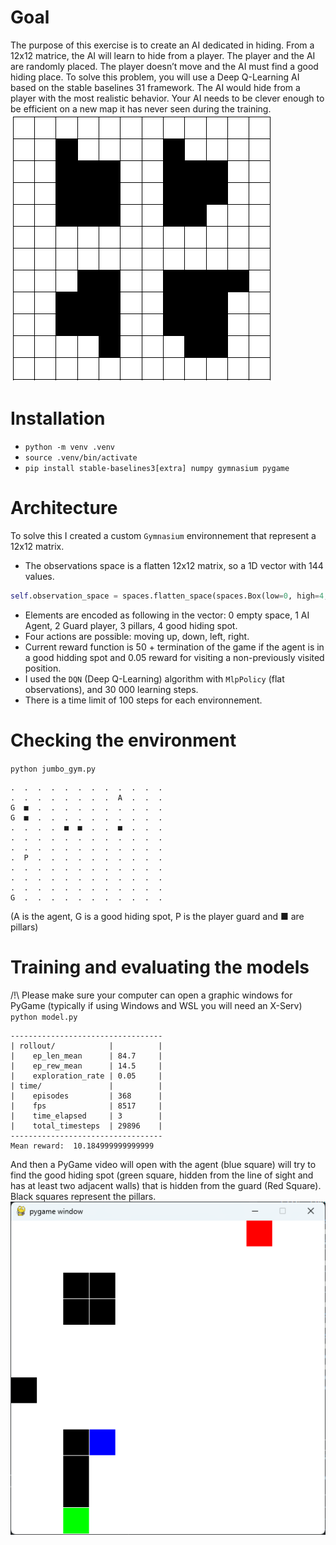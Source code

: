 # Goal

The purpose of this exercise is to create an AI dedicated in hiding. From a 12x12 matrice, the AI will learn to hide from a player. The player and the AI are randomly placed. The player doesn’t move and the AI must find a good hiding place. To solve this problem, you will use a Deep Q-Learning AI based on the stable baselines 31 framework. The AI would hide from a player with the most realistic behavior. Your AI needs to be clever enough to be efficient on a new map it has never seen during the training.  
![maze1](assets/image2.png)

# Installation

- `python -m venv .venv`
- `source .venv/bin/activate`
- `pip install stable-baselines3[extra] numpy gymnasium pygame`

# Architecture

To solve this I created a custom `Gymnasium` environnement that represent a 12x12 matrix.

- The observations space is a flatten 12x12 matrix, so a 1D vector with 144 values.

```python
self.observation_space = spaces.flatten_space(spaces.Box(low=0, high=4, shape=(MATRIX_SIZE, MATRIX_SIZE), dtype=np.uint8))
```

- Elements are encoded as following in the vector: 0 empty space, 1 AI Agent, 2 Guard player, 3 pillars, 4 good hiding spot.
- Four actions are possible: moving up, down, left, right.
- Current reward function is 50 + termination of the game if the agent is in a good hidding spot and 0.05 reward for visiting a non-previously visited position.
- I used the `DQN` (Deep Q-Learning) algorithm with `MlpPolicy` (flat observations), and 30 000 learning steps.
- There is a time limit of 100 steps for each environnement.

# Checking the environment

`python jumbo_gym.py`

```
.  .  .  .  .  .  .  .  .  .  .  .
.  .  .  .  .  .  .  .  A  .  .  .
G  ■  .  .  .  .  .  .  .  .  .  .
G  ■  .  .  .  .  .  .  .  .  .  .
.  .  .  .  ■  ■  .  .  ■  .  .  .
.  .  .  .  .  .  .  .  .  .  .  .
.  .  .  .  .  .  .  .  .  .  .  .
.  P  .  .  .  .  .  .  .  .  .  .
.  .  .  .  .  .  .  .  .  .  .  .
.  .  .  .  .  .  .  .  .  .  .  .
.  .  .  .  .  .  .  .  .  .  .  .
G  .  .  .  .  .  .  .  .  .  .  .
```

(A is the agent, G is a good hiding spot, P is the player guard and ■ are pillars)

# Training and evaluating the models

/!\ Please make sure your computer can open a graphic windows for PyGame (typically if using Windows and WSL you will need an X-Serv)  
`python model.py`

```
----------------------------------
| rollout/            |          |
|    ep_len_mean      | 84.7     |
|    ep_rew_mean      | 14.5     |
|    exploration_rate | 0.05     |
| time/               |          |
|    episodes         | 368      |
|    fps              | 8517     |
|    time_elapsed     | 3        |
|    total_timesteps  | 29896    |
----------------------------------
Mean reward:  10.184999999999999
```

And then a PyGame video will open with the agent (blue square) will try to find the good hiding spot (green square, hidden from the line of sight and has at least two adjacent walls) that is hidden from the guard (Red Square). Black squares represent the pillars.  
![pygame](assets/image.png)
